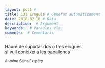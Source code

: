 ```yaml
---
layout: post #
title: 131 Erugues # Generat automàticament
date: 2018-02-10 # Data
description:  # Argument
keywords:  # Paraules clau
coments:  # Comentaris
---
```


Hauré de suportar dos o tres erugues <br />
si vull conèixer a les papallones. <br />

<small>Antoine Saint-Exupéry</small>
